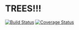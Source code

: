 # TREES!!!

[![Build Status](https://travis-ci.org/IAmEddieDean/trees-node.svg?branch=master)](https://travis-ci.org/IAmEddieDean/trees-node)
[![Coverage Status](https://coveralls.io/repos/IAmEddieDean/trees-node/badge.svg)](https://coveralls.io/r/IAmEddieDean/trees-node)
